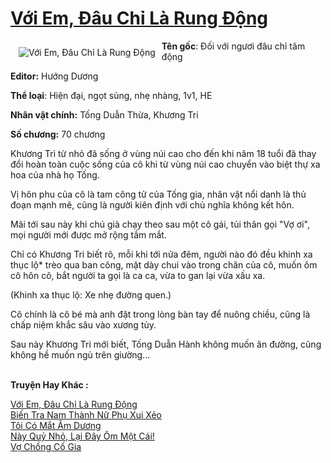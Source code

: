 <a href="https://utruyen.com/truyen/voi-em-dau-chi-la-rung-dong/19031/" title="Với Em, Đâu Chỉ Là Rung Động"><h1>Với Em, Đâu Chỉ Là Rung Động</h1></a><div style="display:table"><img align="right" style="float: left; padding: 10px;" src="https://utruyen.com/images/story/200x260/voi-em-dau-chi-la-rung-dong.jpg" alt="Với Em, Đâu Chỉ Là Rung Động"><b>Tên gốc</b>: Đối với ngươi đâu chỉ tâm động<p></p><b>Editor:</b> Hướng Dương<p></p><b>Thể loại</b>: Hiện đại, ngọt sủng, nhẹ nhàng, 1v1, HE<p></p><b>Nhân vật chính:</b> Tống Duẫn Thừa, Khương Tri<p></p><b>Số chương:</b> 70 chương<p></p>Khương Trì từ nhỏ đã sống ở vùng núi cao cho đến khi năm 18 tuổi đã thay đổi hoàn toàn cuộc sống của cô khi từ vùng núi cao chuyển vào biệt thự xa hoa của nhà họ Tống.<p></p>Vị hôn phu của cô là tam công tử của Tống gia, nhân vật nổi danh là thủ đoạn mạnh mẽ, cũng là người kiên định với chủ nghĩa không kết hôn.<p></p>Mãi tới sau này khi chú già chạy theo sau một cô gái, tủi thân gọi "Vợ ơi", mọi người mới được mở rộng tầm mắt.<p></p>Chỉ có Khương Tri biết rõ, mỗi khi tới nửa đêm, người nào đó đều khinh xa thục lộ* trèo qua ban công, mặt dày chui vào trong chăn của cô, muốn ôm cô hôn cô, bắt người ta gọi là ca ca, vừa to gan lại vừa xấu xa.<p></p>(Khinh xa thục lộ: Xe nhẹ đường quen.)<p></p>Cô chính là cô bé mà anh đặt trong lòng bàn tay để nuông chiều, cũng là chấp niệm khắc sâu vào xương tủy.<p></p>Sau này Khương Tri mới biết, Tống Duẫn Hành không muốn ăn đường, cũng không hề muốn ngủ trên giường...</div><p><br><b>Truyện Hay Khác :</b></p><a href="https://utruyen.com/truyen/voi-em-dau-chi-la-rung-dong/19031/" alt="Với Em, Đâu Chỉ Là Rung Động">Với Em, Đâu Chỉ Là Rung Động</a><br/><a href="https://utruyen.com/truyen/bien-tra-nam-thanh-nu-phu-xui-xeo/19474/" alt="Biến Tra Nam Thành Nữ Phụ Xui Xẻo">Biến Tra Nam Thành Nữ Phụ Xui Xẻo</a><br/><a href="https://github.com/quanluxury/ngontinh_top100/tree/master/truyenhay/19019" alt="Tôi Có Mắt Âm Dương">Tôi Có Mắt Âm Dương</a><br/><a href="https://github.com/quanluxury/ngontinh_top100/tree/master/truyenhay/18882" alt="Này Quỷ Nhỏ, Lại Đây Ôm Một Cái!">Này Quỷ Nhỏ, Lại Đây Ôm Một Cái!</a><br/><a href="https://www.google.com.sg/url?q=https%3A%2F%2Futruyen.com%2Ftruyen%2Fvo-chong-co-gia%2F19121%2F" alt="Vợ Chồng Cố Gia">Vợ Chồng Cố Gia</a><br/>